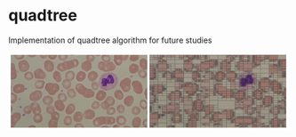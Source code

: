 # quadtree
Implementation of quadtree algorithm for future studies

[![Output Image](output/diptych-st.jpg)](https://github.com/nemo256/quadtree)
